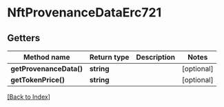 # NftProvenanceDataErc721

## Getters

Method name | Return type | Description | Notes
------------ | ------------- | ------------- | -------------
**getProvenanceData()** | **string** |  | [optional]
**getTokenPrice()** | **string** |  | [optional]

[[Back to Index]](../index.md)
